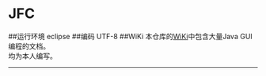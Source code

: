 JFC
=========
##运行环境
eclipse
##编码
UTF-8
##WiKi
本仓库的[WiKi](https://github.com/guodongxiaren/JFC/wiki)中包含大量Java GUI编程的文档。  
均为本人编写。

------------

